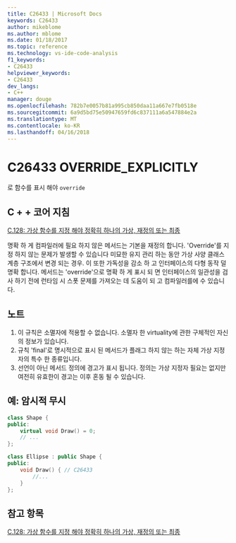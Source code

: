 ```yaml
---
title: C26433 | Microsoft Docs
keywords: C26433
author: mikeblome
ms.author: mblome
ms.date: 01/18/2017
ms.topic: reference
ms.technology: vs-ide-code-analysis
f1_keywords:
- C26433
helpviewer_keywords:
- C26433
dev_langs:
- C++
manager: douge
ms.openlocfilehash: 782b7e0057b81a995cb850daa11a667e7fb0518e
ms.sourcegitcommit: 6a9d5bd75e50947659fd6c837111a6a547884e2a
ms.translationtype: MT
ms.contentlocale: ko-KR
ms.lasthandoff: 04/16/2018
---
```

# <a name="c26433-overrideexplicitly"></a>C26433 OVERRIDE_EXPLICITLY 

로 함수를 표시 해야 `override`

## <a name="c-core-guidelines"></a>C + + 코어 지침

[C.128: 가상 함수를 지정 해야 정확히 하나의 가상, 재정의 또는 최종](https://github.com/isocpp/CppCoreGuidelines/blob/master/CppCoreGuidelines.md)

명확 하 게 컴파일러에 필요 하지 않은 메서드는 기본을 재정의 합니다. 'Override'를 지정 하지 않는 문제가 발생할 수 있습니다 미묘한 유지 관리 하는 동안 가상 사양 클래스 계층 구조에서 변경 되는 경우. 이 또한 가독성을 감소 하 고 인터페이스의 다형 동작 덜 명확 합니다. 메서드는 'override'으로 명확 하 게 표시 되 면 인터페이스의 일관성을 검사 하기 전에 런타임 시 스폿 문제를 가져오는 데 도움이 되 고 컴파일러를에 수 있습니다.

## <a name="notes"></a>노트

1. 이 규칙은 소멸자에 적용할 수 없습니다. 소멸자 한 virtuality에 관한 구체적인 자신의 정보가 있습니다.
1. 규칙 'final'로 명시적으로 표시 된 메서드가 플래그 하지 않는 하는 자체 가상 지정자의 특수 한 종류입니다.
1. 선언이 아닌 메서드 정의에 경고가 표시 됩니다. 정의는 가상 지정자 필요는 없지만 여전히 유효한이 경고는 이후 혼동 될 수 있습니다.

## <a name="example--implicit-overriding"></a>예: 암시적 무시

```cpp
class Shape {
public:
    virtual void Draw() = 0;
    // ...
};

class Ellipse : public Shape {
public:
    void Draw() { // C26433
        //...
    }
};
```

## <a name="see-also"></a>참고 항목

[C.128: 가상 함수를 지정 해야 정확히 하나의 가상, 재정의 또는 최종](https://github.com/isocpp/CppCoreGuidelines/blob/master/CppCoreGuidelines.md)

